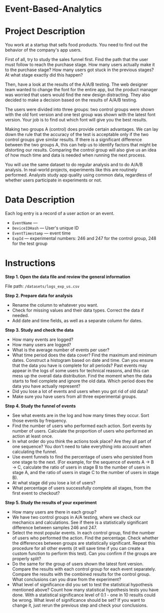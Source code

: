 # Event-Based-Analytics

# Project Description

You work at a startup that sells food products. You need to find out the behavior of the company's app users.

First of all, try to study the sales funnel first. Find the path that the user must follow to reach the purchase stage. How many users actually make it to the purchase stage? How many users got stuck in the previous stages? At what stage exactly did this happen?

Then, have a look at the results of the A/A/B testing. The web designer team wanted to change the font for the entire app, but the product manager was worried that users would find the new design distracting. They also decided to make a decision based on the results of A/A/B testing.

The users were divided into three groups: two control groups were shown with the old font version and one test group was shown with the latest font version. Your job is to find out which font will give you the best results.

Making two groups A (control) does provide certain advantages. We can lay down the rule that the accuracy of the test is acceptable only if the two control groups give similar results. If there is a significant difference between the two groups A, this can help us to identify factors that might be distorting our results. Comparing the control group will also give us an idea of how much time and data is needed when running the next process.

You will use the same dataset to do regular analysis and to do A/A/B analysis. In real-world projects, experiments like this are routinely performed. Analysts study app quality using common data, regardless of whether users participate in experiments or not.

# Data Description

Each log entry is a record of a user action or an event.

- `EventName` — 
- `DeviceIDHash` — User's unique ID
- `EventTimestamp` — event time
- `ExpId` — experimental numbers: 246 and 247 for the control group, 248 for the test group

# Instructions

**Step 1. Open the data file and review the general information**

File path: `/datasets/logs_exp_us.csv` 

**Step 2. Prepare data for analysis**

- Rename the column to whatever you want.
- Check for missing values and their data types. Correct the data if needed.
- Add date and time fields, as well as a separate column for dates.

**Step 3. Study and check the data**

- How many events are logged?
- How many users are logged?
- What is the average number of events per user?
- What time period does the data cover? Find the maximum and minimum dates. Construct a histogram based on date and time. Can you ensure that the data you have is complete for all periods? Past events may appear in the logs of some users for technical reasons, and this can mess up the overall data distribution. Find the moment when the data starts to feel complete and ignore the old data. Which period does the data you have actually represent?
- Did you lose a lot of events and users when you got rid of old data?
- Make sure you have users from all three experimental groups.

**Step 4. Study the funnel of events**

- See what events are in the log and how many times they occur. Sort those events by frequency.
- Find the number of users who performed each action. Sort events by number of users. Calculate the proportion of users who performed an action at least once.
- In what order do you think the actions took place? Are they all part of one sequence? You don't need to take everything into account when calculating the funnel.
- Use event funnels to find the percentage of users who persisted from one stage to the next. (For example, for the sequence of events A → B → C, calculate the ratio of users in stage B to the number of users in stage A, and the ratio of users in stage C to the number of users in stage B).
- At what stage did you lose a lot of users?
- What percentage of users successfully complete all stages, from the first event to checkout?

**Step 5. Study the results of your experiment**

- How many users are there in each group?
- We have two control groups in A/A testing, where we check our mechanics and calculations. See if there is a statistically significant difference between samples 246 and 247.
- Select the most popular events. In each control group, find the number of users who performed the action. Find the percentage. Check whether the differences between groups are statistically significant. Repeat this procedure for all other events (it will save time if you can create a custom function to perform this test). Can you confirm if the groups are properly split?
- Do the same for the group of users shown the latest font version. Compare the results with each control group for each event separately. Compare the results with the combined results for the control group. What conclusions can you draw from the experiment?
- What level of significance did you set to test the statistical hypothesis mentioned above? Count how many statistical hypothesis tests you have done. With a statistical significance level of 0.1 - one in 10 results could be wrong. What level of significance should be set? If you want to change it, just rerun the previous step and check your conclusions.
